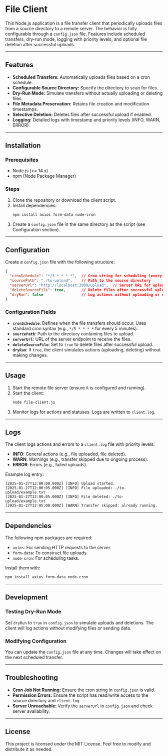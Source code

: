 # File Client

This Node.js application is a file transfer client that periodically uploads files from a source directory to a remote server. The behavior is fully configurable through a `config.json` file. Features include scheduled transfers, dry-run mode, logging with priority levels, and optional file deletion after successful uploads.

---

## Features

- **Scheduled Transfers:** Automatically uploads files based on a cron schedule.
- **Configurable Source Directory:** Specify the directory to scan for files.
- **Dry-Run Mode:** Simulate transfers without actually uploading or deleting files.
- **File Metadata Preservation:** Retains file creation and modification timestamps.
- **Selective Deletion:** Deletes files after successful upload if enabled.
- **Logging:** Detailed logs with timestamp and priority levels (INFO, WARN, ERROR).

---

## Installation

### Prerequisites

- Node.js (>= 14.x)
- npm (Node Package Manager)

### Steps

1. Clone the repository or download the client script.
2. Install dependencies:
   ```bash
   npm install axios form-data node-cron
   ```
3. Create a `config.json` file in the same directory as the script (see Configuration section).

---

## Configuration

Create a `config.json` file with the following structure:

```json
{
  "cronSchedule": "*/5 * * * *",  // Cron string for scheduling (every 5 minutes)
  "sourcePath": "./to-upload",    // Path to the source directory
  "serverUrl": "http://localhost:3000/upload",  // Server URL for uploads
  "deleteSourceFile": true,       // Delete files after successful upload
  "dryRun": false                 // Log actions without uploading or deleting files
}
```

### Configuration Fields

- **`cronSchedule`**: Defines when the file transfers should occur. Uses standard cron syntax (e.g., `*/5 * * * *` for every 5 minutes).
- **`sourcePath`**: Path to the directory containing files to upload.
- **`serverUrl`**: URL of the server endpoint to receive the files.
- **`deleteSourceFile`**: Set to `true` to delete files after successful upload.
- **`dryRun`**: If `true`, the client simulates actions (uploading, deleting) without making changes.

---

## Usage

1. Start the remote file server (ensure it is configured and running).
2. Start the client:
   ```bash
   node file-client.js
   ```
3. Monitor logs for actions and statuses. Logs are written to `client.log`.

---

## Logs

The client logs actions and errors to a `client.log` file with priority levels:

- **INFO**: General actions (e.g., file uploaded, file deleted).
- **WARN**: Warnings (e.g., transfer skipped due to ongoing process).
- **ERROR**: Errors (e.g., failed uploads).

Example log entry:
```plaintext
[2025-01-27T12:00:00.000Z] [INFO] Upload started.
[2025-01-27T12:00:05.000Z] [INFO] File uploaded: ./to-upload/example.txt
[2025-01-27T12:00:05.000Z] [INFO] File deleted: ./to-upload/example.txt
[2025-01-27T12:05:00.000Z] [WARN] Transfer skipped: already running.
```

---

## Dependencies

The following npm packages are required:

- `axios`: For sending HTTP requests to the server.
- `form-data`: To construct file uploads.
- `node-cron`: For scheduling tasks.

Install them with:
```bash
npm install axios form-data node-cron
```

---

## Development

### Testing Dry-Run Mode

Set `dryRun` to `true` in `config.json` to simulate uploads and deletions. The client will log actions without modifying files or sending data.

### Modifying Configuration

You can update the `config.json` file at any time. Changes will take effect on the next scheduled transfer.

---

## Troubleshooting

- **Cron Job Not Running:** Ensure the cron string in `config.json` is valid.
- **Permission Errors:** Ensure the script has read/write access to the source directory and `client.log`.
- **Server Unreachable:** Verify the `serverUrl` in `config.json` and check server availability.

---

## License

This project is licensed under the MIT License. Feel free to modify and distribute it as needed.

